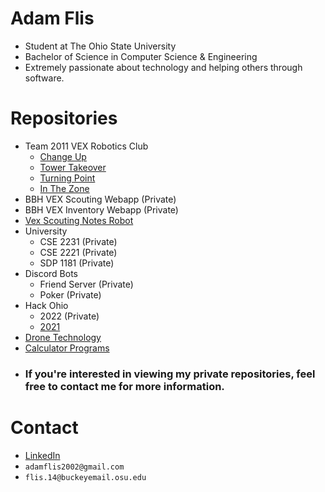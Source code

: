 # Adam Flis
- Student at The Ohio State University
- Bachelor of Science in Computer Science & Engineering 
- Extremely passionate about technology and helping others through software.

# Repositories
- Team 2011 VEX Robotics Club
  -  [Change Up](https://github.com/Adam-Flis/2011F-Change-Up)
  -  [Tower Takeover](https://github.com/Adam-Flis/2011A-Tower-Takeover)
  -  [Turning Point](https://github.com/Adam-Flis/2011A-Turning-Point)
  -  [In The Zone](https://github.com/Adam-Flis/2011F-In-The-Zone)
- BBH VEX Scouting Webapp (Private)
- BBH VEX Inventory Webapp (Private)
- [Vex Scouting Notes Robot](https://github.com/Adam-Flis/Vex-Scouting-Notes-Robot)
- University
  - CSE 2231 (Private)
  - CSE 2221 (Private)
  - SDP 1181 (Private)
- Discord Bots
  - Friend Server (Private)
  - Poker (Private)
- Hack Ohio
  - 2022 (Private)
  - [2021](https://github.com/Adam-Flis/Hack-Ohio-2021)
- [Drone Technology](https://github.com/Adam-Flis/Drone-Technology)
- [Calculator Programs](https://github.com/Adam-Flis/Calculator-Programs)
- ### If you're interested in viewing my private repositories, feel free to contact me for more information.

# Contact
- [LinkedIn](https://www.linkedin.com/in/adam-flis-580409251/)
- `adamflis2002@gmail.com`
- `flis.14@buckeyemail.osu.edu`
